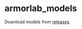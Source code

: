 # armorlab_models

Download models from [releases](https://github.com/armory3d/armorlab_models/releases).
